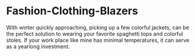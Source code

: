 Fashion-Clothing-Blazers
========================

With winter quickly approaching, picking up a few colorful jackets, can be the perfect solution to wearing your favorite spaghetti tops and colorful stoles. If your work place like mine has minimal temperatures, it can serve as a yearlong investment. 